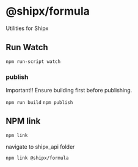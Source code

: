 # @shipx/formula

Utilities for Shipx

## Run Watch

`npm run-script watch`

### publish
Important!! Ensure building first before publishing.

`npm run build`
`npm publish`

## NPM link

`npm link`

navigate to shipx_api folder

`npm link @shipx/formula`